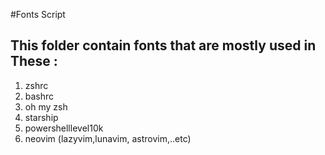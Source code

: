 #Fonts Script 

## This folder contain fonts that are mostly used in These :

1. zshrc
2. bashrc
3. oh my zsh
4. starship
5. powershelllevel10k
6. neovim (lazyvim,lunavim, astrovim,..etc)



